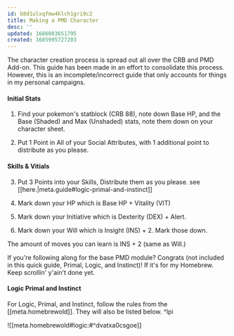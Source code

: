 ```yaml
---
id: b8d1ulxqfmw4klch1gri9c2
title: Making a PMD Character
desc: ''
updated: 1686003651795
created: 1685995727203
---
```

The character creation process is spread out all over the CRB and PMD Add-on. This guide has been made in an effort to consolidate this process. However, this is an incomplete/incorrect guide that only accounts for things in my personal campaigns.

#### Initial Stats
1. Find your pokemon's statblock (CRB 88), note down Base HP, and the Base (Shaded) and Max (Unshaded) stats, note them down on your character sheet.

2. Put 1 Point in All of your Social Attributes, with 1 additional point to distribute as you please.

#### Skills & Vitials
3. Put 3 Points into your Skills, Distribute them as you please. see [[here.|meta.guide#logic-primal-and-instinct]]

4. Mark down your HP which is Base HP + Vitality (VIT)

5. Mark down your Initiative which is Dexterity (DEX) + Alert.

6. Mark down your Will which is Insight (INS) + 2. Mark those down.

The amount of moves you can learn is INS + 2 (same as Will.)

If you're following along for the base PMD module? Congrats (not included in this quick guide, Primal, Logic, and Instinct)! If it's for my Homebrew. Keep scrollin' y'ain't done yet.

#### Logic Primal and Instinct
For Logic, Primal, and Instinct, follow the rules from the [[meta.homebrewold]]. They will also be listed below. ^lpi

![[meta.homebrewold#logic:#^dvatxa0csgoe]]